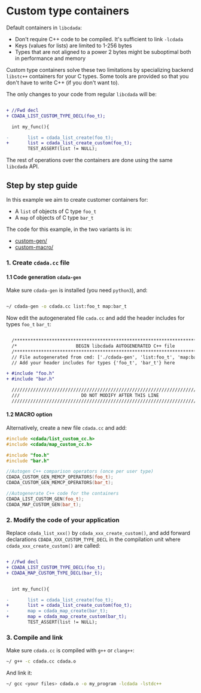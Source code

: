 # Custom type containers

Default containers in `libcdada`:

* Don't require C++ code to be compiled. It's sufficient to link `-lcdada`
* Keys (values for lists) are limited to 1-256 bytes
* Types that are not aligned to a power 2 bytes might be suboptimal both in performance and
  memory

Custom type containers solve these two limitations by specializing backend
`libstc++` containers for your C types. Some tools are provided
so that you don't have to write C++ (if you don't want to).

The only changes to your code from regular `libcdada` will be:

```diff

+ //Fwd decl
+ CDADA_LIST_CUSTOM_TYPE_DECL(foo_t);

  int my_func(){

-       list = cdada_list_create(foo_t);
+       list = cdada_list_create_custom(foo_t);
        TEST_ASSERT(list != NULL);

```

The rest of operations over the containers are done using the same `libcdada` API.

## Step by step guide

In this example we aim to create customer containers for:

* A `list` of objects of C type `foo_t`
* A `map` of objects of C type `bar_t`

The code for this example, in the two variants is in:

* [custom-gen/](https://github.com/msune/libcdada/tree/master/examples/examples/custom-gen/)
* [custom-macro/](https://github.com/msune/libcdada/tree/master/examples/examples/custom-macro/)

### 1. Create `cdada.cc` file

#### 1.1 Code generation `cdada-gen`

Make sure `cdada-gen` is installed (you need `python3`), and:

```bash

~/ cdada-gen -o cdada.cc list:foo_t map:bar_t

```

Now edit the autogenerated file `cada.cc` and add the header includes for
types `foo_t` `bar_t`:

```diff

  /*****************************************************************************/
  /*                      BEGIN libcdada AUTOGENERATED C++ file                */
  /*****************************************************************************/
  // File autogenerated from cmd: ['./cdada-gen', 'list:foo_t', 'map:bar_t', '-o', 'cdada.cc']
  // Add your header includes for types {'foo_t', 'bar_t'} here

+ #include "foo.h"
+ #include "bar.h"

  ///////////////////////////////////////////////////////////////////////////////
  ///                       DO NOT MODIFY AFTER THIS LINE                     ///
  ///////////////////////////////////////////////////////////////////////////////

```

#### 1.2 MACRO option

Alternatively, create a new file `cdada.cc` and add:

```cc
#include <cdada/list_custom_cc.h>
#include <cdada/map_custom_cc.h>

#include "foo.h"
#include "bar.h"

//Autogen C++ comparison operators (once per user type)
CDADA_CUSTOM_GEN_MEMCP_OPERATORS(foo_t);
CDADA_CUSTOM_GEN_MEMCP_OPERATORS(bar_t);

//Autogenerate C++ code for the containers
CDADA_LIST_CUSTOM_GEN(foo_t);
CDADA_MAP_CUSTOM_GEN(bar_t);
```

### 2. Modify the code of your application

Replace `cdada_list_xxx()` by `cdada_xxx_create_custom()`, and add forward
declarations `CDADA_XXX_CUSTOM_TYPE_DECL` in the compilation unit where
`cdada_xxx_create_custom()` are called:

```diff

+ //Fwd decl
+ CDADA_LIST_CUSTOM_TYPE_DECL(foo_t);
+ CDADA_MAP_CUSTOM_TYPE_DECL(bar_t);


  int my_func(){

-       list = cdada_list_create(foo_t);
+       list = cdada_list_create_custom(foo_t);
-       map = cdada_map_create(bar_t);
+       map = cdada_map_create_custom(bar_t);
        TEST_ASSERT(list != NULL);

```

### 3. Compile and link

Make sure `cdada.cc` is compiled with `g++` or `clang++`:

```bash
~/ g++ -c cdada.cc cdada.o
```

And link it:

```bash
~/ gcc <your files> cdada.o -o my_program -lcdada -lstdc++
```
